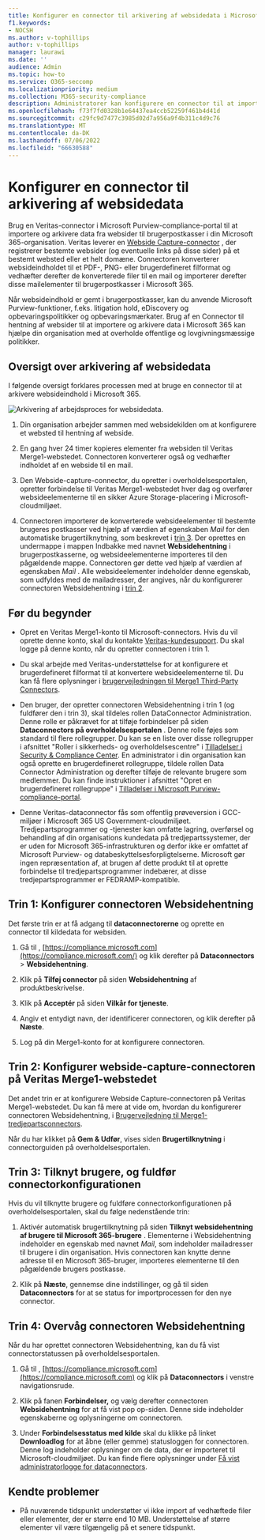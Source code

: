 ```yaml
---
title: Konfigurer en connector til arkivering af websidedata i Microsoft 365
f1.keywords:
- NOCSH
ms.author: v-tophillips
author: v-tophillips
manager: laurawi
ms.date: ''
audience: Admin
ms.topic: how-to
ms.service: O365-seccomp
ms.localizationpriority: medium
ms.collection: M365-security-compliance
description: Administratorer kan konfigurere en connector til at importere og arkivere data om hentning af websider fra Veritas i Microsoft 365. Med denne connector kan du arkivere data fra tredjepartsdatakilder i Microsoft 365, så du kan bruge funktioner til overholdelse af angivne standarder, f.eks. juridiske ventepositioner, indholdssøgning og opbevaringspolitikker til at administrere din organisations tredjepartsdata.
ms.openlocfilehash: f73f7fd0328b1e64437ea4ccb52259f461b4d41d
ms.sourcegitcommit: c29fc9d7477c3985d02d7a956a9f4b311c4d9c76
ms.translationtype: MT
ms.contentlocale: da-DK
ms.lasthandoff: 07/06/2022
ms.locfileid: "66630588"
---
```

# <a name="set-up-a-connector-to-archive-webpage-data"></a>Konfigurer en connector til arkivering af websidedata

Brug en Veritas-connector i Microsoft Purview-compliance-portal til at importere og arkivere data fra websider til brugerpostkasser i din Microsoft 365-organisation. Veritas leverer en [Webside Capture-connector](https://globanet.com/webpage-capture) , der registrerer bestemte websider (og eventuelle links på disse sider) på et bestemt websted eller et helt domæne. Connectoren konverterer websideindholdet til et PDF-, PNG- eller brugerdefineret filformat og vedhæfter derefter de konverterede filer til en mail og importerer derefter disse mailelementer til brugerpostkasser i Microsoft 365.

Når websideindhold er gemt i brugerpostkasser, kan du anvende Microsoft Purview-funktioner, f.eks. litigation hold, eDiscovery og opbevaringspolitikker og opbevaringsmærkater. Brug af en Connector til hentning af websider til at importere og arkivere data i Microsoft 365 kan hjælpe din organisation med at overholde offentlige og lovgivningsmæssige politikker.

## <a name="overview-of-archiving-webpage-data"></a>Oversigt over arkivering af websidedata

I følgende oversigt forklares processen med at bruge en connector til at arkivere websideindhold i Microsoft 365.

![Arkivering af arbejdsproces for websidedata.](../media/WebPageCaptureConnectorWorkflow.png)

1. Din organisation arbejder sammen med websidekilden om at konfigurere et websted til hentning af webside.

2. En gang hver 24 timer kopieres elementer fra websiden til Veritas Merge1-webstedet. Connectoren konverterer også og vedhæfter indholdet af en webside til en mail.

3. Den Webside-capture-connector, du opretter i overholdelsesportalen, opretter forbindelse til Veritas Merge1-webstedet hver dag og overfører websideelementerne til en sikker Azure Storage-placering i Microsoft-cloudmiljøet.

4. Connectoren importerer de konverterede websideelementer til bestemte brugeres postkasser ved hjælp af værdien af egenskaben *Mail* for den automatiske brugertilknytning, som beskrevet i [trin 3](#step-3-map-users-and-complete-the-connector-setup). Der oprettes en undermappe i mappen Indbakke med navnet **Websidehentning** i brugerpostkasserne, og websideelementerne importeres til den pågældende mappe. Connectoren gør dette ved hjælp af værdien af egenskaben *Mail* . Alle websideelementer indeholder denne egenskab, som udfyldes med de mailadresser, der angives, når du konfigurerer connectoren Websidehentning i [trin 2](#step-2-configure-the-webpage-capture-connector-on-the-veritas-merge1-site).

## <a name="before-you-begin"></a>Før du begynder

- Opret en Veritas Merge1-konto til Microsoft-connectors. Hvis du vil oprette denne konto, skal du kontakte [Veritas-kundesupport](https://www.veritas.com/content/support/). Du skal logge på denne konto, når du opretter connectoren i trin 1.

- Du skal arbejde med Veritas-understøttelse for at konfigurere et brugerdefineret filformat til at konvertere websideelementerne til. Du kan få flere oplysninger i [brugervejledningen til Merge1 Third-Party Connectors](https://docs.ms.merge1.globanetportal.com/Merge1%20Third-Party%20Connectors%20Web%20Page%20Capture%20User%20Guide%20.pdf).

- Den bruger, der opretter connectoren Websidehentning i trin 1 (og fuldfører den i trin 3), skal tildeles rollen DataConnector Administration. Denne rolle er påkrævet for at tilføje forbindelser på siden **Dataconnectors på overholdelsesportalen** . Denne rolle føjes som standard til flere rollegrupper. Du kan se en liste over disse rollegrupper i afsnittet "Roller i sikkerheds- og overholdelsescentre" i [Tilladelser i Security & Compliance Center](../security/office-365-security/permissions-in-the-security-and-compliance-center.md#roles-in-the-security--compliance-center). En administrator i din organisation kan også oprette en brugerdefineret rollegruppe, tildele rollen Data Connector Administration og derefter tilføje de relevante brugere som medlemmer. Du kan finde instruktioner i afsnittet "Opret en brugerdefineret rollegruppe" i [Tilladelser i Microsoft Purview-compliance-portal](microsoft-365-compliance-center-permissions.md#create-a-custom-role-group).

- Denne Veritas-dataconnector fås som offentlig prøveversion i GCC-miljøer i Microsoft 365 US Government-cloudmiljøet. Tredjepartsprogrammer og -tjenester kan omfatte lagring, overførsel og behandling af din organisations kundedata på tredjepartssystemer, der er uden for Microsoft 365-infrastrukturen og derfor ikke er omfattet af Microsoft Purview- og databeskyttelsesforpligtelserne. Microsoft gør ingen repræsentation af, at brugen af dette produkt til at oprette forbindelse til tredjepartsprogrammer indebærer, at disse tredjepartsprogrammer er FEDRAMP-kompatible.

## <a name="step-1-set-up-the-webpage-capture-connector"></a>Trin 1: Konfigurer connectoren Websidehentning

Det første trin er at få adgang til **dataconnectorerne** og oprette en connector til kildedata for websiden.

1. Gå til , [https://compliance.microsoft.com](https://compliance.microsoft.com/) og klik derefter på **Dataconnectors** > **Websidehentning**.

2. Klik på **Tilføj connector** på siden **Websidehentning** af produktbeskrivelse.

3. Klik på **Acceptér** på siden **Vilkår for tjeneste**.

4. Angiv et entydigt navn, der identificerer connectoren, og klik derefter på **Næste**.

5. Log på din Merge1-konto for at konfigurere connectoren.

## <a name="step-2-configure-the-webpage-capture-connector-on-the-veritas-merge1-site"></a>Trin 2: Konfigurer webside-capture-connectoren på Veritas Merge1-webstedet

Det andet trin er at konfigurere Webside Capture-connectoren på Veritas Merge1-webstedet. Du kan få mere at vide om, hvordan du konfigurerer connectoren Websidehentning, i [Brugervejledning til Merge1-tredjepartsconnectors](https://docs.ms.merge1.globanetportal.com/Merge1%20Third-Party%20Connectors%20Web%20Page%20Capture%20User%20Guide%20.pdf).

Når du har klikket på **Gem & Udfør**, vises siden **Brugertilknytning** i connectorguiden på overholdelsesportalen.

## <a name="step-3-map-users-and-complete-the-connector-setup"></a>Trin 3: Tilknyt brugere, og fuldfør connectorkonfigurationen

Hvis du vil tilknytte brugere og fuldføre connectorkonfigurationen på overholdelsesportalen, skal du følge nedenstående trin:

1. Aktivér automatisk brugertilknytning på siden **Tilknyt websidehentning af brugere til Microsoft 365-brugere** . Elementerne i Websidehentning indeholder en egenskab med navnet *Mail*, som indeholder mailadresser til brugere i din organisation. Hvis connectoren kan knytte denne adresse til en Microsoft 365-bruger, importeres elementerne til den pågældende brugers postkasse.

2. Klik på **Næste**, gennemse dine indstillinger, og gå til siden **Dataconnectors** for at se status for importprocessen for den nye connector.

## <a name="step-4-monitor-the-webpage-capture-connector"></a>Trin 4: Overvåg connectoren Websidehentning

Når du har oprettet connectoren Websidehentning, kan du få vist connectorstatussen på overholdelsesportalen.

1. Gå til , [https://compliance.microsoft.com](https://compliance.microsoft.com) og klik på **Dataconnectors** i venstre navigationsrude.

2. Klik på fanen **Forbindelser,** og vælg derefter connectoren **Websidehentning** for at få vist pop op-siden. Denne side indeholder egenskaberne og oplysningerne om connectoren.

3. Under **Forbindelsesstatus med kilde** skal du klikke på linket **Downloadlog** for at åbne (eller gemme) statusloggen for connectoren. Denne log indeholder oplysninger om de data, der er importeret til Microsoft-cloudmiljøet. Du kan finde flere oplysninger under [Få vist administratorlogge for dataconnectors](data-connector-admin-logs.md).

## <a name="known-issues"></a>Kendte problemer

- På nuværende tidspunkt understøtter vi ikke import af vedhæftede filer eller elementer, der er større end 10 MB. Understøttelse af større elementer vil være tilgængelig på et senere tidspunkt.